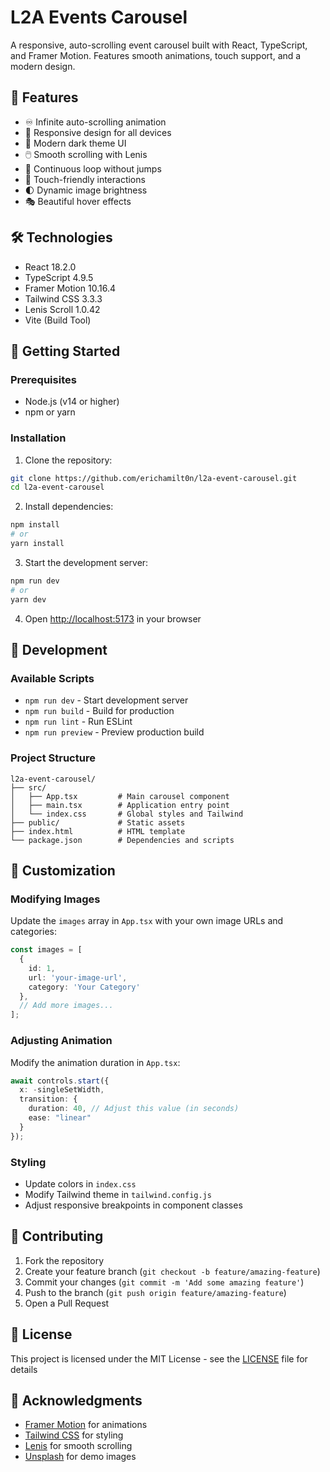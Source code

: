 # L2A Events Carousel

A responsive, auto-scrolling event carousel built with React, TypeScript, and Framer Motion. Features smooth animations, touch support, and a modern design.

## 🌟 Features

- ♾️ Infinite auto-scrolling animation
- 📱 Responsive design for all devices
- 🎨 Modern dark theme UI
- 🖱️ Smooth scrolling with Lenis
- 🔄 Continuous loop without jumps
- 📲 Touch-friendly interactions
- 🌓 Dynamic image brightness
- 🎭 Beautiful hover effects

## 🛠️ Technologies

- React 18.2.0
- TypeScript 4.9.5
- Framer Motion 10.16.4
- Tailwind CSS 3.3.3
- Lenis Scroll 1.0.42
- Vite (Build Tool)

## 🚀 Getting Started

### Prerequisites

- Node.js (v14 or higher)
- npm or yarn

### Installation

1. Clone the repository:
```bash
git clone https://github.com/erichamilt0n/l2a-event-carousel.git
cd l2a-event-carousel
```

2. Install dependencies:
```bash
npm install
# or
yarn install
```

3. Start the development server:
```bash
npm run dev
# or
yarn dev
```

4. Open [http://localhost:5173](http://localhost:5173) in your browser

## 🔧 Development

### Available Scripts

- `npm run dev` - Start development server
- `npm run build` - Build for production
- `npm run lint` - Run ESLint
- `npm run preview` - Preview production build

### Project Structure

```
l2a-event-carousel/
├── src/
│   ├── App.tsx         # Main carousel component
│   ├── main.tsx        # Application entry point
│   └── index.css       # Global styles and Tailwind
├── public/             # Static assets
├── index.html          # HTML template
└── package.json        # Dependencies and scripts
```

## 🎨 Customization

### Modifying Images

Update the `images` array in `App.tsx` with your own image URLs and categories:

```typescript
const images = [
  {
    id: 1,
    url: 'your-image-url',
    category: 'Your Category'
  },
  // Add more images...
];
```

### Adjusting Animation

Modify the animation duration in `App.tsx`:

```typescript
await controls.start({
  x: -singleSetWidth,
  transition: {
    duration: 40, // Adjust this value (in seconds)
    ease: "linear"
  }
});
```

### Styling

- Update colors in `index.css`
- Modify Tailwind theme in `tailwind.config.js`
- Adjust responsive breakpoints in component classes

## 🤝 Contributing

1. Fork the repository
2. Create your feature branch (`git checkout -b feature/amazing-feature`)
3. Commit your changes (`git commit -m 'Add some amazing feature'`)
4. Push to the branch (`git push origin feature/amazing-feature`)
5. Open a Pull Request

## 📝 License

This project is licensed under the MIT License - see the [LICENSE](LICENSE) file for details

## 🙏 Acknowledgments

- [Framer Motion](https://www.framer.com/motion/) for animations
- [Tailwind CSS](https://tailwindcss.com/) for styling
- [Lenis](https://github.com/studio-freight/lenis) for smooth scrolling
- [Unsplash](https://unsplash.com/) for demo images
